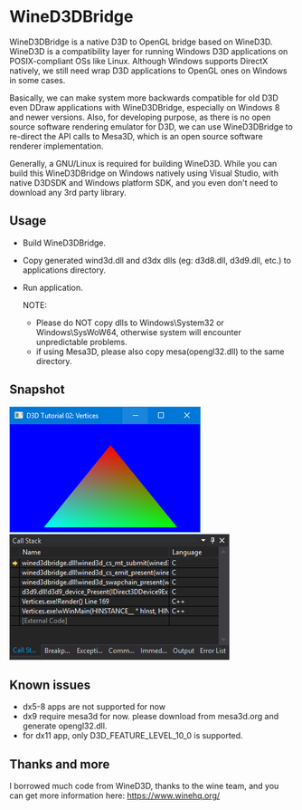 # WineD3DBridge
WineD3DBridge is a native D3D to OpenGL bridge based on WineD3D.
WineD3D is a compatibility layer for running Windows D3D applications on POSIX-compliant OSs like Linux. Although Windows supports DirectX natively, we still need wrap D3D applications to OpenGL ones on Windows in some cases.

Basically, we can make system more backwards compatible for old D3D even DDraw applications with WineD3DBridge, especially on Windows 8 and newer versions. Also, for developing purpose, as there is no open source software rendering emulator for D3D, we can use WineD3DBridge to re-direct the API calls to Mesa3D, which is an open source software renderer implementation.

Generally, a GNU/Linux is required for building WineD3D. While you can build this WineD3DBridge on Windows natively using Visual Studio, with native D3DSDK and Windows platform SDK, and you even don't need to download any 3rd party library.

Usage
-----
- Build WineD3DBridge.
- Copy generated wind3d.dll and d3dx dlls (eg: d3d8.dll, d3d9.dll, etc.) to applications directory.
- Run application.

  NOTE:
  - Please do NOT copy dlls to Windows\\System32 or Windows\\SysWoW64, otherwise system will encounter unpredictable problems.
  - if using Mesa3D, please also copy mesa(opengl32.dll) to the same directory.

Snapshot
--------
<img width="338" src="sample.png" />
<img width="389" src="stack.png" />

Known issues
------------
- dx5-8 apps are not supported for now
- dx9 require mesa3d for now. please download from mesa3d.org and generate opengl32.dll.
- for dx11 app, only D3D_FEATURE_LEVEL_10_0 is supported.

Thanks and more
---------------
I borrowed much code from WineD3D, thanks to the wine team, and you can get more information here: https://www.winehq.org/
